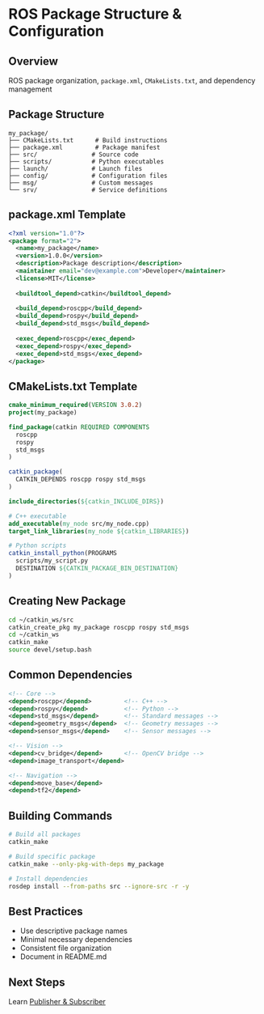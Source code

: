 # ROS Package Structure & Configuration

## Overview
ROS package organization, `package.xml`, `CMakeLists.txt`, and dependency management

## Package Structure
```
my_package/
├── CMakeLists.txt      # Build instructions
├── package.xml         # Package manifest
├── src/               # Source code
├── scripts/           # Python executables
├── launch/            # Launch files
├── config/            # Configuration files
├── msg/               # Custom messages
└── srv/               # Service definitions
```

## package.xml Template
```xml
<?xml version="1.0"?>
<package format="2">
  <name>my_package</name>
  <version>1.0.0</version>
  <description>Package description</description>
  <maintainer email="dev@example.com">Developer</maintainer>
  <license>MIT</license>
  
  <buildtool_depend>catkin</buildtool_depend>
  
  <build_depend>roscpp</build_depend>
  <build_depend>rospy</build_depend>
  <build_depend>std_msgs</build_depend>
  
  <exec_depend>roscpp</exec_depend>
  <exec_depend>rospy</exec_depend>
  <exec_depend>std_msgs</exec_depend>
</package>
```

## CMakeLists.txt Template
```cmake
cmake_minimum_required(VERSION 3.0.2)
project(my_package)

find_package(catkin REQUIRED COMPONENTS
  roscpp
  rospy
  std_msgs
)

catkin_package(
  CATKIN_DEPENDS roscpp rospy std_msgs
)

include_directories(${catkin_INCLUDE_DIRS})

# C++ executable
add_executable(my_node src/my_node.cpp)
target_link_libraries(my_node ${catkin_LIBRARIES})

# Python scripts
catkin_install_python(PROGRAMS
  scripts/my_script.py
  DESTINATION ${CATKIN_PACKAGE_BIN_DESTINATION}
)
```

## Creating New Package
```bash
cd ~/catkin_ws/src
catkin_create_pkg my_package roscpp rospy std_msgs
cd ~/catkin_ws
catkin_make
source devel/setup.bash
```

## Common Dependencies
```xml
<!-- Core -->
<depend>roscpp</depend>         <!-- C++ -->
<depend>rospy</depend>          <!-- Python -->
<depend>std_msgs</depend>       <!-- Standard messages -->
<depend>geometry_msgs</depend>  <!-- Geometry messages -->
<depend>sensor_msgs</depend>    <!-- Sensor messages -->

<!-- Vision -->
<depend>cv_bridge</depend>      <!-- OpenCV bridge -->
<depend>image_transport</depend>

<!-- Navigation -->
<depend>move_base</depend>
<depend>tf2</depend>
```

## Building Commands
```bash
# Build all packages
catkin_make

# Build specific package
catkin_make --only-pkg-with-deps my_package

# Install dependencies
rosdep install --from-paths src --ignore-src -r -y
```

## Best Practices
- Use descriptive package names
- Minimal necessary dependencies
- Consistent file organization
- Document in README.md

## Next Steps
Learn [Publisher & Subscriber](../03-publisher-subscriber/README.md)
